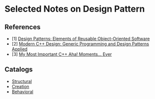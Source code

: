 # Selected Notes on Design Pattern

## References

* [1] [Design Patterns: Elements of Reusable Object-Oriented Software](https://www.amazon.com/Design-Patterns-Object-Oriented-Addison-Wesley-Professional-ebook/dp/B000SEIBB8)
* [2] [Modern C++ Design: Generic Programming and Design Patterns Applied](https://www.amazon.com/Modern-Design-Generic-Programming-Patterns/dp/0201704315)
* [3] [My Most Important C++ Aha! Moments... Ever](https://www.artima.com/articles/my-most-important-c-aha-momentsemeverem)

## Catalogs

* [Structural](./Structural.md)
* [Creation](./Creation.md)
* [Behavioral](./Behavioral.md)
